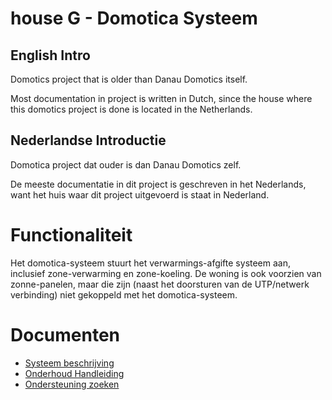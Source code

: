 # house G - Domotica Systeem

## English Intro

Domotics project that is older than Danau Domotics itself.

Most documentation in project is written in Dutch, since the house where this domotics project is done is located in the Netherlands.

## Nederlandse Introductie

Domotica project dat ouder is dan Danau Domotics zelf.

De meeste documentatie in dit project is geschreven in het Nederlands, want het huis waar dit project uitgevoerd is staat in Nederland.


# Functionaliteit

Het domotica-systeem stuurt het verwarmings-afgifte systeem aan, inclusief zone-verwarming en zone-koeling.
De woning is ook voorzien van zonne-panelen, maar die zijn (naast het doorsturen van de UTP/netwerk verbinding) niet gekoppeld met het domotica-systeem.


# Documenten

- [Systeem beschrijving](docs/NL/system_description)
- [Onderhoud Handleiding](docs/NL/service_manual)
- [Ondersteuning zoeken](docs/NL/support)


